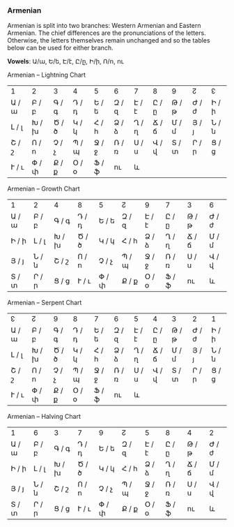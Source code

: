 ### <span id="anchor-81"></span>Armenian

Armenian is split into two branches: Western Armenian and Eastern
Armenian. The chief differences are the pronunciations of the letters.
Otherwise, the letters themselves remain unchanged and so the tables
below can be used for either branch.

**Vowels**: Ա/ա, Ե/ե, Է/է, Ը/ը, Ի/ի, Ո/ո, ու

Armenian – Lightning Chart

|       |       |       |       |       |       |       |       |       |       |       |
| ----- | ----- | ----- | ----- | ----- | ----- | ----- | ----- | ----- | ----- | ----- |
| 1     | 2     | 3     | 4     | 5     | 6     | 7     | 8     | 9     | ↊     | ↋     |
| Ա / ա | Բ / բ | Գ / գ | Դ / դ | Ե / ե | Զ / զ | Է / է | Ը / ը | Թ / թ | Ժ / ժ | Ի / ի |
| Լ / լ | Խ / խ | Ծ / ծ | Կ / կ | Հ / հ | Ձ / ձ | Ղ / ղ | Ճ / ճ | Մ / մ | Յ / յ | Ն / ն |
| Շ / շ | Ո / ո | Չ / չ | Պ / պ | Ջ / ջ | Ռ / ռ | Ս / ս | Վ / վ | Տ / տ | Ր / ր | Ց / ց |
| Ւ / ւ | Փ / փ | Ք / ք | Օ / օ | Ֆ / ֆ | ու    | և     |       |       |       |       |

Armenian – Growth Chart

|       |       |       |       |       |       |       |       |       |       |
| ----- | ----- | ----- | ----- | ----- | ----- | ----- | ----- | ----- | ----- |
| 1     | 2     | 4     | 8     | 5     | ↊     | 9     | 7     | 3     | 6     |
| Ա / ա | Բ / բ | Գ / գ | Դ / դ | Ե / ե | Զ / զ | Է / է | Ը / ը | Թ / թ | Ժ / ժ |
| Ի / ի | Լ / լ | Խ / խ | Ծ / ծ | Կ / կ | Հ / հ | Ձ / ձ | Ղ / ղ | Ճ / ճ | Մ / մ |
| Յ / յ | Ն / ն | Շ / շ | Ո / ո | Չ / չ | Պ / պ | Ջ / ջ | Ռ / ռ | Ս / ս | Վ / վ |
| Տ / տ | Ր / ր | Ց / ց | Ւ / ւ | Փ / փ | Ք / ք | Օ / օ | Ֆ / ֆ | ու    | և     |

Armenian – Serpent Chart

|       |       |       |       |       |       |       |       |       |       |       |
| ----- | ----- | ----- | ----- | ----- | ----- | ----- | ----- | ----- | ----- | ----- |
| ↋     | ↊     | 9     | 8     | 7     | 6     | 5     | 4     | 3     | 2     | 1     |
| Ա / ա | Բ / բ | Գ / գ | Դ / դ | Ե / ե | Զ / զ | Է / է | Ը / ը | Թ / թ | Ժ / ժ | Ի / ի |
| Լ / լ | Խ / խ | Ծ / ծ | Կ / կ | Հ / հ | Ձ / ձ | Ղ / ղ | Ճ / ճ | Մ / մ | Յ / յ | Ն / ն |
| Շ / շ | Ո / ո | Չ / չ | Պ / պ | Ջ / ջ | Ռ / ռ | Ս / ս | Վ / վ | Տ / տ | Ր / ր | Ց / ց |
| Ւ / ւ | Փ / փ | Ք / ք | Օ / օ | Ֆ / ֆ | ու    | և     |       |       |       |       |

Armenian – Halving Chart

|       |       |       |       |       |       |       |       |       |       |
| ----- | ----- | ----- | ----- | ----- | ----- | ----- | ----- | ----- | ----- |
| 1     | 6     | 3     | 7     | 9     | ↊     | 5     | 8     | 4     | 2     |
| Ա / ա | Բ / բ | Գ / գ | Դ / դ | Ե / ե | Զ / զ | Է / է | Ը / ը | Թ / թ | Ժ / ժ |
| Ի / ի | Լ / լ | Խ / խ | Ծ / ծ | Կ / կ | Հ / հ | Ձ / ձ | Ղ / ղ | Ճ / ճ | Մ / մ |
| Յ / յ | Ն / ն | Շ / շ | Ո / ո | Չ / չ | Պ / պ | Ջ / ջ | Ռ / ռ | Ս / ս | Վ / վ |
| Տ / տ | Ր / ր | Ց / ց | Ւ / ւ | Փ / փ | Ք / ք | Օ / օ | Ֆ / ֆ | ու    | և     |
